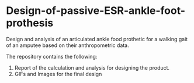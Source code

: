 # Design-of-passive-ESR-ankle-foot-prothesis
Design and analysis of an articulated ankle food prothetic for a walking gait of an amputee based on their anthropometric data.

The repository contains the following:
1. Report of the calculation and analysis for designing the product.
2. GIFs and Images for the final design

